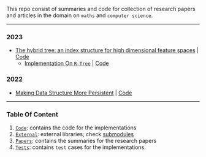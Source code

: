 This repo consist of summaries and code for collection of research papers and articles in the domain on `maths` and `computer science`.

---

### 2023

- [The hybrid tree: an index structure for high dimensional feature spaces](papers/hybridtree.md) | [Code]()
    - [Implementation On `R-Tree`](other/rtree.md) | [Code]()



### 2022

- [Making Data Structure More Persistent](papers/makingdatastructurespersitent.md) | [Code](code/MakingDataStructuresPersistent/)

---

### Table Of Content

1. [`Code`](code): contains the code for the implementations
2. [`External`](external): external libraries; check [submodules](.gitmodules)
3. [`Papers`](papers): contains the summaries for the research papers 
4. [`Tests`](tests): contains `test` cases for the implementations.